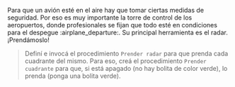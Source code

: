<gs-attire attire-url="https://raw.githubusercontent.com/MumukiProject/mumuki-guia-gobstones-aeropuerto/master/assets/attires/config_1571764275850.json"></gs-attire>

<gs-toolbox toolbox-url="https://raw.githubusercontent.com/MumukiProject/mumuki-guia-gobstones-aeropuerto/master/assets/toolbox_1571764717868.xml"></gs-toolbox>

Para que un avión esté en el aire hay que tomar ciertas medidas de seguridad. Por eso es muy importante la torre de control de los aeropuertos, donde profesionales se fijan que todo esté en condiciones para el despegue :airplane_departure:. Su principal herramienta es el radar. ¡Prendámoslo!

> Definí e invocá el procedimiento `Prender radar` para que prenda cada cuadrante del mismo. Para eso, creá el procedimiento `Prender cuadrante` para que, si está apagado (no hay bolita de color verde), lo prenda (ponga una bolita verde).
